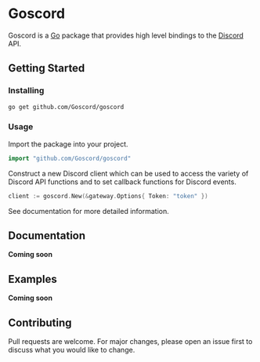 #  Goscord

Goscord is a [Go](https://golang.org/) package that provides high level 
bindings to the [Discord](https://discord.com/) API.

## Getting Started

### Installing

```sh
go get github.com/Goscord/goscord
```

### Usage

Import the package into your project.

```go
import "github.com/Goscord/goscord"
```

Construct a new Discord client which can be used to access the variety of 
Discord API functions and to set callback functions for Discord events.

```go
client := goscord.New(&gateway.Options{ Token: "token" })
```

See documentation for more detailed information.


## Documentation

**Coming soon**

## Examples

**Coming soon**

## Contributing
Pull requests are welcome. For major changes, please open an issue first to discuss what you would like to change.

